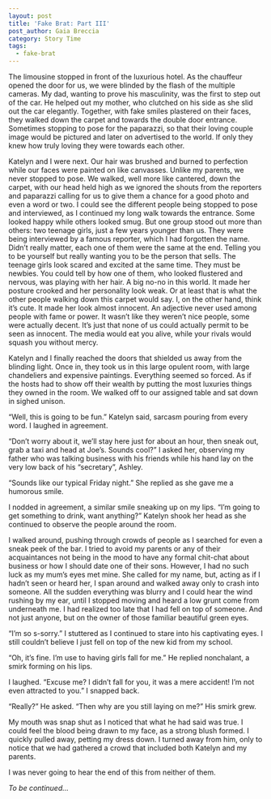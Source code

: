```yaml
---
layout: post
title: 'Fake Brat: Part III'
post_author: Gaia Breccia
category: Story Time
tags:
  - fake-brat
---
```


The limousine stopped in front of the luxurious hotel. As the chauffeur opened the door for us, we were blinded by the flash of the multiple cameras. My dad, wanting to prove his masculinity, was the first to step out of the car. He helped out my mother, who clutched on his side as she slid out the car elegantly. Together, with fake smiles plastered on their faces, they walked down the carpet and towards the double door entrance. Sometimes stopping to pose for the paparazzi, so that their loving couple image would be pictured and later on advertised to the world. If only they knew how truly loving they were towards each other.

Katelyn and I were next. Our hair was brushed and burned to perfection while our faces were painted on like canvasses. Unlike my parents, we never stopped to pose. We walked, well more like cantered, down the carpet, with our head held high as we ignored the shouts from the reporters and paparazzi calling for us to give them a chance for a good photo and even a word or two. I could see the different people being stopped to pose and interviewed, as I continued my long walk towards the entrance. Some looked happy while others looked smug. But one group stood out more than others: two teenage girls, just a few years younger than us. They were being interviewed by a famous reporter, which I had forgotten the name. Didn’t really matter, each one of them were the same at the end. Telling you to be yourself but really wanting you to be the person that sells. The teenage girls look scared and excited at the same time. They must be newbies. You could tell by how one of them, who looked flustered and nervous, was playing with her hair. A big no-no in this world. It made her posture crooked and her personality look weak. Or at least that is what the other people walking down this carpet would say. I, on the other hand, think it’s cute. It made her look almost innocent. An adjective never used among people with fame or power. It wasn’t like they weren’t nice people, some were actually decent. It’s just that none of us could actually permit to be seen as innocent. The media would eat you alive, while your rivals would squash you without mercy.

Katelyn and I finally reached the doors that shielded us away from the blinding light. Once in, they took us in this large opulent room, with large chandeliers and expensive paintings. Everything seemed so forced. As if the hosts had to show off their wealth by putting the most luxuries things they owned in the room. We walked off to our assigned table and sat down in sighed unison.

“Well, this is going to be fun.” Katelyn said, sarcasm pouring from every word. I laughed in agreement.

“Don’t worry about it, we’ll stay here just for about an hour, then sneak out, grab a taxi and head at Joe’s. Sounds cool?” I asked her, observing my father who was talking business with his friends while his hand lay on the very low back of his “secretary”, Ashley.

“Sounds like our typical Friday night.” She replied as she gave me a humorous smile.

I nodded in agreement, a similar smile sneaking up on my lips. “I’m going to get something to drink, want anything?” Katelyn shook her head as she continued to observe the people around the room.

I walked around, pushing through crowds of people as I searched for even a sneak peek of the bar. I tried to avoid my parents or any of their acquaintances not being in the mood to have any formal chit-chat about business or how I should date one of their sons. However, I had no such luck as my mum’s eyes met mine. She called for my name, but, acting as if I hadn’t seen or heard her, I span around and walked away only to crash into someone. All the sudden everything was blurry and I could hear the wind rushing by my ear, until I stopped moving and heard a low grunt come from underneath me. I had realized too late that I had fell on top of someone. And not just anyone, but on the owner of those familiar beautiful green eyes.

“I’m so s-sorry.” I stuttered as I continued to stare into his captivating eyes. I still couldn’t believe I just fell on top of the new kid from my school.

“Oh, it’s fine. I’m use to having girls fall for me.” He replied nonchalant, a smirk forming on his lips.

I laughed. “Excuse me? I didn’t fall for you, it was a mere accident! I’m not even attracted to you.” I snapped back.

“Really?” He asked. “Then why are you still laying on me?” His smirk grew.

My mouth was snap shut as I noticed that what he had said was true. I could feel the blood being drawn to my face, as a strong blush formed. I quickly pulled away, petting my dress down. I turned away from him, only to notice that we had gathered a crowd that included both Katelyn and my parents.

I was never going to hear the end of this from neither of them.

*To be continued…*
